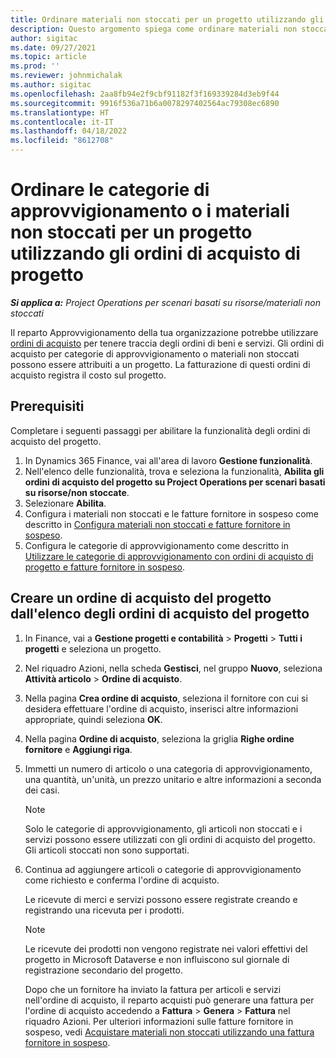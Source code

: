 ```yaml
---
title: Ordinare materiali non stoccati per un progetto utilizzando gli ordini di acquisto per un progetto
description: Questo argomento spiega come ordinare materiali non stoccati per un progetto utilizzando gli ordini di acquisto per un progetto.
author: sigitac
ms.date: 09/27/2021
ms.topic: article
ms.prod: ''
ms.reviewer: johnmichalak
ms.author: sigitac
ms.openlocfilehash: 2aa8fb94e2f9cbf91182f3f169339284d3eb9f44
ms.sourcegitcommit: 9916f536a71b6a0078297402564ac79308ec6890
ms.translationtype: HT
ms.contentlocale: it-IT
ms.lasthandoff: 04/18/2022
ms.locfileid: "8612708"
---
```

# <a name="order-procurement-categories-or-non-stocked-materials-for-a-project-using-project-purchase-orders"></a>Ordinare le categorie di approvvigionamento o i materiali non stoccati per un progetto utilizzando gli ordini di acquisto di progetto

_**Si applica a:** Project Operations per scenari basati su risorse/materiali non stoccati_

Il reparto Approvvigionamento della tua organizzazione potrebbe utilizzare [ordini di acquisto](/dynamics365/supply-chain/procurement/purchase-order-overview) per tenere traccia degli ordini di beni e servizi. Gli ordini di acquisto per categorie di approvvigionamento o materiali non stoccati possono essere attribuiti a un progetto. La fatturazione di questi ordini di acquisto registra il costo sul progetto.

## <a name="prerequisites"></a>Prerequisiti
Completare i seguenti passaggi per abilitare la funzionalità degli ordini di acquisto del progetto.

1. In Dynamics 365 Finance, vai all'area di lavoro **Gestione funzionalità**.
2. Nell'elenco delle funzionalità, trova e seleziona la funzionalità, **Abilita gli ordini di acquisto del progetto su Project Operations per scenari basati su risorse/non stoccate**.
3. Selezionare **Abilita**.
4. Configura i materiali non stoccati e le fatture fornitore in sospeso come descritto in [Configura materiali non stoccati e fatture fornitore in sospeso](configure-materials-nonstocked.md).
5. Configura le categorie di approvvigionamento come descritto in [Utilizzare le categorie di approvvigionamento con ordini di acquisto di progetto e fatture fornitore in sospeso](configure-procurement-categories.md).

## <a name="create-a-project-purchase-order-from-the-project-purchase-order-list"></a>Creare un ordine di acquisto del progetto dall'elenco degli ordini di acquisto del progetto

1. In Finance, vai a **Gestione progetti e contabilità** > **Progetti** > **Tutti i progetti** e seleziona un progetto.
2. Nel riquadro Azioni, nella scheda **Gestisci**, nel gruppo **Nuovo**, seleziona **Attività articolo** > **Ordine di acquisto**.
3. Nella pagina **Crea ordine di acquisto**, seleziona il fornitore con cui si desidera effettuare l'ordine di acquisto, inserisci altre informazioni appropriate, quindi seleziona **OK**.
4. Nella pagina **Ordine di acquisto**, seleziona la griglia **Righe ordine fornitore** e **Aggiungi riga**.
5. Immetti un numero di articolo o una categoria di approvvigionamento, una quantità, un'unità, un prezzo unitario e altre informazioni a seconda dei casi.

    > [!NOTE]
    > Solo le categorie di approvvigionamento, gli articoli non stoccati e i servizi possono essere utilizzati con gli ordini di acquisto del progetto. Gli articoli stoccati non sono supportati.

6. Continua ad aggiungere articoli o categorie di approvvigionamento come richiesto e conferma l'ordine di acquisto.

    Le ricevute di merci e servizi possono essere registrate creando e registrando una ricevuta per i prodotti.

    > [!NOTE]
    > Le ricevute dei prodotti non vengono registrate nei valori effettivi del progetto in Microsoft Dataverse e non influiscono sul giornale di registrazione secondario del progetto.

    Dopo che un fornitore ha inviato la fattura per articoli e servizi nell'ordine di acquisto, il reparto acquisti può generare una fattura per l'ordine di acquisto accedendo a **Fattura** > **Genera** > **Fattura** nel riquadro Azioni. Per ulteriori informazioni sulle fatture fornitore in sospeso, vedi [Acquistare materiali non stoccati utilizzando una fattura fornitore in sospeso](pending-vendor-invoices.md).
